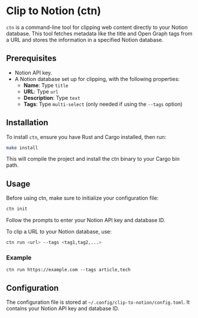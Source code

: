 # Clip to Notion (ctn)

`ctn` is a command-line tool for clipping web content directly to your Notion database. This tool fetches metadata like the title and Open Graph tags from a URL and stores the information in a specified Notion database.

## Prerequisites

- Notion API key.
- A Notion database set up for clipping, with the following properties:
  - **Name**: Type `title`
  - **URL**: Type `url`
  - **Description**: Type `text`
  - **Tags**: Type `multi-select` (only needed if using the `--tags` option)

## Installation

To install `ctn`, ensure you have Rust and Cargo installed, then run:

```sh
make install
```

This will compile the project and install the ctn binary to your Cargo bin path.

## Usage

Before using ctn, make sure to initialize your configuration file:

```sh
ctn init
```

Follow the prompts to enter your Notion API key and database ID.

To clip a URL to your Notion database, use:

```sh
ctn run <url> --tags <tag1,tag2,...>
```

### Example

```
ctn run https://example.com --tags article,tech
```

## Configuration

The configuration file is stored at `~/.config/clip-to-notion/config.toml`. It contains your Notion API key and database ID.
